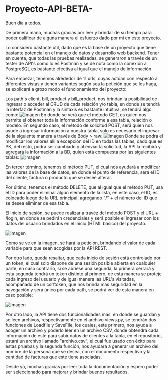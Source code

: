 # Proyecto-API-BETA-
Buen día a todos.

De primera mano, muchas gracias por leer y brindar de su tiempo para poder calificar de alguna manera el esfuerzo dado por mi en este proyecto.

Lo considero bastante útil, dado que es la base de un proyecto que tiene bastante potencial en el manejo de datos y desarrollo web backend. Tener en cuenta, que todas las pruebas realizadas, se generaron a través de un tester de API's como lo es Postman y se de nota como la conexión a PostgreSQL es bastante efectiva al igual que el manejo de información.

Para empezar, tenemos alrededor de 11 urls, cuyas actúan con respecto a diferentes vistas y tienen variantes según sea la petición que se les haga, se explicará a grozo modo el funcionamiento del proyecto:

Los path´s client, bill, product y bill_product, nos brindan la posibilidad de ingresar o acceder al CRUD de cada relación y/o tabla, en donde se tendrá la interfaz de Postman y la sintaxis es bastante intuitiva, se tendrá algo como:
  ![imagen](https://user-images.githubusercontent.com/92836663/147016434-2d56abf0-9227-4806-b620-bd786c50fb9d.png)
En donde se verá que el método GET, es quien nos permite el obtener toda la información conforme a esa tabla, relación o modelo. En segundo caso, el método de solicitud POST, será quien nos ayude a ingresar información a nuestra tabla, solo es necesario el ingresar de la siguiente manera a través de Body > raw:
  ![imagen](https://user-images.githubusercontent.com/92836663/147016611-321bff99-9539-464a-b199-5296927922bd.png)
Donde se podrá el modificar los valores allí a excepción del ID en todas las tablas, dado que es PK, del resto, podrá ser cambiado y al enviar la solicitud, la API la recibirá y agregará la información a la BD, quien está compuesta por las siguientes tablas:
  ![imagen](https://user-images.githubusercontent.com/92836663/147016676-13b37be1-8f04-47ce-97f7-140a44268180.png)
  
En tercer término, tenemos el método PUT, el cual nos ayudará a modificar las valores de la base de datos, en donde el punto de referencia, será el ID del cliente, factura o producto que se desee alterar.

Por último, tenemos el método DELETE, que al igual que el método PUT, usa el ID para poder eliminar algún elemento de la lista, en este caso, el ID, es colocado luego de la URL principal, agregando "/" + el número del ID que se desea eliminar de esa tabla.

El inicio de sesión, se puede realizar a travéz del método POST y el URL + /login, en donde se pedirán credenciales y será posible el ingresar con los datos del usuario brindados en el inicio (HTML básico) del proyecto.

![imagen](https://user-images.githubusercontent.com/92836663/147017011-23d7f577-4ced-454d-bee6-356fa697becf.png)

Como se ve en la imagen, se hará la petición, brindando el valor de cada variable para que sean acogidas por la API REST.

Por otro lado, queda resaltar, que cada inicio de sesión está controlado por un token, el cual solo dispone de una sesión posible abierta en cualquier parte, en caso contrario, si se abriese una segunda, la primera cerrará y esta segunda tendrá un token distinto al primero, de esta manera se proteje cada ingreso del usuario y de igual manera las URL's visitadas, acompañado de un csrftoken, que nos brinda más seguridad en la navegación y será único por cada path, se podrá ver de esta manera en caso posible:

![imagen](https://user-images.githubusercontent.com/92836663/147017180-cc8cb31b-bd13-4b43-9e73-40b7429f03f8.png)


Por otro lado, la API tiene dos funcionalidades más, en donde se guardan y se leen archivos, respectivamente en el archivo views.py, se tendrán dos funciones de Loadfile y SaveFile, los cuales, este primero, nos ayuda a acoger un archivo y poderlo leer en un archivo CSV, donde obtendrá cada información de este para subir datos de clientes a la tabla, en el repositorio, estará un archivo llamado "archivo.csv", el cual fue usado con éxito para estas pruebas y la segunda función, nos ayudará a generar un archivo del nombre de la persona que se desea, con el documento respectivo y la cantidad de facturas que este tiene asociadas.

Desde ya, muchas gracias por leer toda la documentación y espero poder ser seleccionado para mejorar y brindar buenos resultados.

